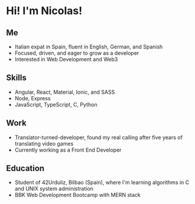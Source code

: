 # Hi! I'm **Nicolas**!

## Me
- Italian expat in Spain, fluent in English, German, and Spanish
- Focused, driven, and eager to grow as a developer
- Interested in Web Development and Web3

## Skills
- Angular, React, Material, Ionic, and SASS
- Node, Express
- JavaScript, TypeScript, C, Python

## Work
- Translator-turned-developer, found my real calling after five years of translating video games
- Currently working as a Front End Developer

## Education
- Student of 42Urduliz, Bilbao (Spain), where I'm learning algorithms in C and UNIX system administration
- BBK Web Development Bootcamp with MERN stack


